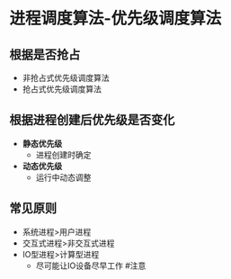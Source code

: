 # 进程调度算法-优先级调度算法
## 根据是否抢占
- 非抢占式优先级调度算法
- 抢占式优先级调度算法
## 根据进程创建后优先级是否变化
- **静态优先级**
	- 进程创建时确定
- **动态优先级**
	- 运行中动态调整
## 常见原则
- 系统进程>用户进程
- 交互式进程>非交互式进程
- IO型进程>计算型进程
	- 尽可能让IO设备尽早工作 #注意